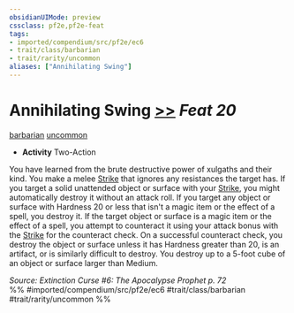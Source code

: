 ```yaml
---
obsidianUIMode: preview
cssclass: pf2e,pf2e-feat
tags:
- imported/compendium/src/pf2e/ec6
- trait/class/barbarian
- trait/rarity/uncommon
aliases: ["Annihilating Swing"]
---
```

# Annihilating Swing  [>>](chapter-9-playing-the-game.md#Actions "Two-Action") *Feat 20*  
[barbarian](rules/traits/barbarian.md)  [uncommon](uncommon.md)  

- **Activity** Two-Action

You have learned from the brute destructive power of xulgaths and their kind. You make a melee [Strike](strike.md) that ignores any resistances the target has. If you target a solid unattended object or surface with your [Strike](strike.md), you might automatically destroy it without an attack roll. If you target any object or surface with Hardness 20 or less that isn't a magic item or the effect of a spell, you destroy it. If the target object or surface is a magic item or the effect of a spell, you attempt to counteract it using your attack bonus with the [Strike](strike.md) for the counteract check. On a successful counteract check, you destroy the object or surface unless it has Hardness greater than 20, is an artifact, or is similarly difficult to destroy. You destroy up to a 5-foot cube of an object or surface larger than Medium.

*Source: Extinction Curse #6: The Apocalypse Prophet p. 72*  
%% #imported/compendium/src/pf2e/ec6 #trait/class/barbarian #trait/rarity/uncommon %%